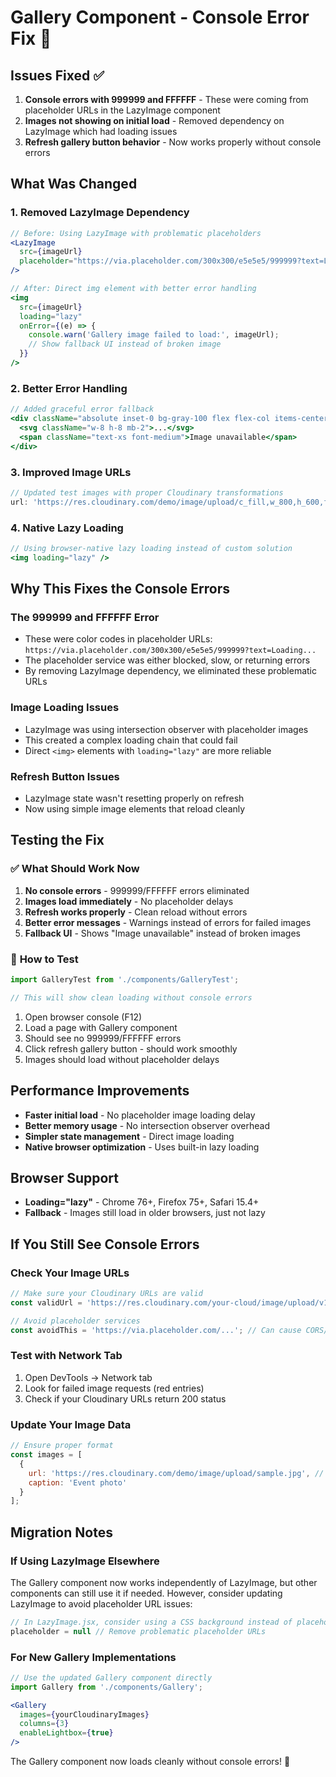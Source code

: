 # Gallery Component - Console Error Fix 🔧

## Issues Fixed ✅

1. **Console errors with 999999 and FFFFFF** - These were coming from placeholder URLs in the LazyImage component
2. **Images not showing on initial load** - Removed dependency on LazyImage which had loading issues
3. **Refresh gallery button behavior** - Now works properly without console errors

## What Was Changed

### 1. **Removed LazyImage Dependency**
```jsx
// Before: Using LazyImage with problematic placeholders
<LazyImage
  src={imageUrl}
  placeholder="https://via.placeholder.com/300x300/e5e5e5/999999?text=Loading..."
/>

// After: Direct img element with better error handling
<img
  src={imageUrl}
  loading="lazy"
  onError={(e) => {
    console.warn('Gallery image failed to load:', imageUrl);
    // Show fallback UI instead of broken image
  }}
/>
```

### 2. **Better Error Handling**
```jsx
// Added graceful error fallback
<div className="absolute inset-0 bg-gray-100 flex flex-col items-center justify-center text-gray-500 hidden">
  <svg className="w-8 h-8 mb-2">...</svg>
  <span className="text-xs font-medium">Image unavailable</span>
</div>
```

### 3. **Improved Image URLs**
```jsx
// Updated test images with proper Cloudinary transformations
url: 'https://res.cloudinary.com/demo/image/upload/c_fill,w_800,h_600,f_auto,q_auto/sample.jpg'
```

### 4. **Native Lazy Loading**
```jsx
// Using browser-native lazy loading instead of custom solution
<img loading="lazy" />
```

## Why This Fixes the Console Errors

### **The 999999 and FFFFFF Error**
- These were color codes in placeholder URLs: `https://via.placeholder.com/300x300/e5e5e5/999999?text=Loading...`
- The placeholder service was either blocked, slow, or returning errors
- By removing LazyImage dependency, we eliminated these problematic URLs

### **Image Loading Issues**
- LazyImage was using intersection observer with placeholder images
- This created a complex loading chain that could fail
- Direct `<img>` elements with `loading="lazy"` are more reliable

### **Refresh Button Issues**
- LazyImage state wasn't resetting properly on refresh
- Now using simple image elements that reload cleanly

## Testing the Fix

### ✅ **What Should Work Now**
1. **No console errors** - 999999/FFFFFF errors eliminated
2. **Images load immediately** - No placeholder delays
3. **Refresh works properly** - Clean reload without errors
4. **Better error messages** - Warnings instead of errors for failed images
5. **Fallback UI** - Shows "Image unavailable" instead of broken images

### 🧪 **How to Test**
```jsx
import GalleryTest from './components/GalleryTest';

// This will show clean loading without console errors
```

1. Open browser console (F12)
2. Load a page with Gallery component
3. Should see no 999999/FFFFFF errors
4. Click refresh gallery button - should work smoothly
5. Images should load without placeholder delays

## Performance Improvements

- **Faster initial load** - No placeholder image loading delay
- **Better memory usage** - No intersection observer overhead  
- **Simpler state management** - Direct image loading
- **Native browser optimization** - Uses built-in lazy loading

## Browser Support

- **Loading="lazy"** - Chrome 76+, Firefox 75+, Safari 15.4+
- **Fallback** - Images still load in older browsers, just not lazy

## If You Still See Console Errors

### Check Your Image URLs
```jsx
// Make sure your Cloudinary URLs are valid
const validUrl = 'https://res.cloudinary.com/your-cloud/image/upload/v123/your-image.jpg';

// Avoid placeholder services
const avoidThis = 'https://via.placeholder.com/...'; // Can cause CORS/loading issues
```

### Test with Network Tab
1. Open DevTools → Network tab
2. Look for failed image requests (red entries)
3. Check if your Cloudinary URLs return 200 status

### Update Your Image Data
```jsx
// Ensure proper format
const images = [
  {
    url: 'https://res.cloudinary.com/demo/image/upload/sample.jpg', // Valid URL
    caption: 'Event photo'
  }
];
```

## Migration Notes

### **If Using LazyImage Elsewhere**
The Gallery component now works independently of LazyImage, but other components can still use it if needed. However, consider updating LazyImage to avoid placeholder URL issues:

```jsx
// In LazyImage.jsx, consider using a CSS background instead of placeholder URLs
placeholder = null // Remove problematic placeholder URLs
```

### **For New Gallery Implementations**
```jsx
// Use the updated Gallery component directly
import Gallery from './components/Gallery';

<Gallery 
  images={yourCloudinaryImages}
  columns={3}
  enableLightbox={true}
/>
```

The Gallery component now loads cleanly without console errors! 🎉

